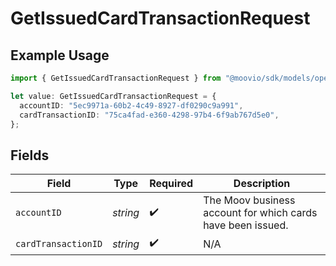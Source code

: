 # GetIssuedCardTransactionRequest

## Example Usage

```typescript
import { GetIssuedCardTransactionRequest } from "@moovio/sdk/models/operations";

let value: GetIssuedCardTransactionRequest = {
  accountID: "5ec9971a-60b2-4c49-8927-df0290c9a991",
  cardTransactionID: "75ca4fad-e360-4298-97b4-6f9ab767d5e0",
};
```

## Fields

| Field                                                       | Type                                                        | Required                                                    | Description                                                 |
| ----------------------------------------------------------- | ----------------------------------------------------------- | ----------------------------------------------------------- | ----------------------------------------------------------- |
| `accountID`                                                 | *string*                                                    | :heavy_check_mark:                                          | The Moov business account for which cards have been issued. |
| `cardTransactionID`                                         | *string*                                                    | :heavy_check_mark:                                          | N/A                                                         |